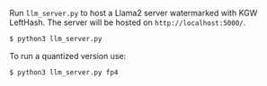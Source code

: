 Run `llm_server.py` to host a Llama2 server watermarked with KGW LeftHash. The server will be hosted on `http://localhost:5000/`.

```bash 
$ python3 llm_server.py
```

To run a quantized version use:

```bash 
$ python3 llm_server.py fp4
```
